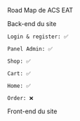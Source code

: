 Road Map de ACS EAT

Back-end du site

```
Login & register: ✅

Panel Admin: ✅

Shop: ✅

Cart: ✅

Home: ✅

Order: ❌
```

Front-end du site

```

```